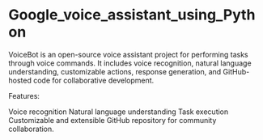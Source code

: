 # Google_voice_assistant_using_Python
VoiceBot is an open-source voice assistant project for performing tasks through voice commands. It includes voice recognition, natural language understanding, customizable actions, response generation, and GitHub-hosted code for collaborative development.

Features:

Voice recognition
Natural language understanding
Task execution
Customizable and extensible
GitHub repository for community collaboration.



